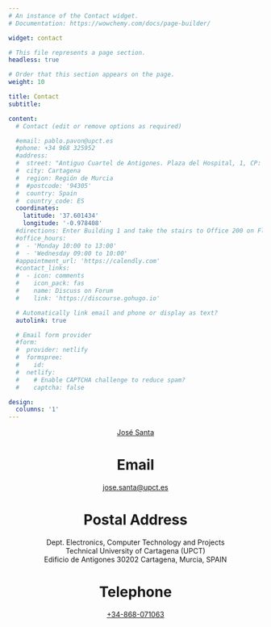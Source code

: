 ```yaml
---
# An instance of the Contact widget.
# Documentation: https://wowchemy.com/docs/page-builder/

widget: contact

# This file represents a page section.
headless: true

# Order that this section appears on the page.
weight: 10

title: Contact
subtitle:

content:
  # Contact (edit or remove options as required)

  #email: pablo.pavon@upct.es
  #phone: +34 968 325952
  #address:
  #  street: "Antiguo Cuartel de Antigones. Plaza del Hospital, 1, CP: 30203"
  #  city: Cartagena
  #  region: Región de Murcia
  #  #postcode: '94305'
  #  country: Spain
  #  country_code: ES
  coordinates:
    latitude: '37.601434'
    longitude: '-0.978408'
  #directions: Enter Building 1 and take the stairs to Office 200 on Floor 2
  #office_hours:
  #  - 'Monday 10:00 to 13:00'
  #  - 'Wednesday 09:00 to 10:00'
  #appointment_url: 'https://calendly.com'
  #contact_links:
  #  - icon: comments
  #    icon_pack: fas
  #    name: Discuss on Forum
  #    link: 'https://discourse.gohugo.io'

  # Automatically link email and phone or display as text?
  autolink: true

  # Email form provider
  #form:
  #  provider: netlify
  #  formspree:
  #    id:
  #  netlify:
  #    # Enable CAPTCHA challenge to reduce spam?
  #    captcha: false

design:
  columns: '1'
---
```


<div style="text-align: center"> 
<a href="https://personas.upct.es/perfil/jose.santa">José Santa</a>
<h1>Email</h1>
<a href="mailto:jose.santa@upct.es">jose.santa@upct.es</a>
<h1>Postal Address</h1>
<div>
Dept. Electronics, Computer Technology and Projects<br>
Technical University of Cartagena (UPCT)<br>
Edificio de Antigones 30202 Cartagena, Murcia, SPAIN
</div>
<h1>Telephone</h1>
<a href="tel:+34868071063">+34-868-071063</a>
</div>

